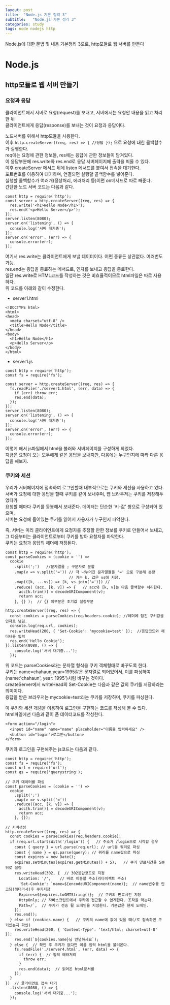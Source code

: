 ```yaml
---
layout: post
title:  "Node.js 기본 정리 3"
subtitle:   "Node.js 기본 정리 3"
categories: study
tags: node nodejs http
---
```


Node.js에 대한 문법 및 내용 기본정리 3으로, http모듈로 웹 서버를 만든다

# Node.js

## http모듈로 웹 서버 만들기

### 요청과 응답

클라이언트에서 서버로 요청(request)를 보내고, 서버에서는 요청안 내용을 읽고 처리한 뒤  
클라이언트에게 응답(response)를 보내는 것이 요청과 응답이다.  

노드서버를 위해서 http모듈을 사용한다.  
이후 `http.createServer((req, res) => { //응답 });` 으로 요청에 대한 콜백함수가 실행한다.  
req에는 요청에 관한 정보들, res에는 응답에 관한 정보들이 담겨있다.  
이 응답부분에 res.write와 res.end로 응답 서버페이지에 출력을 띄울 수 있다.  
이후 createServer 메서드 뒤에 listen 메서드를 붙여서 접속을 대기한다.  
포트번호를 이용하여 대기하며, 연결되면 실행할 콜백함수를 넣어준다.  
실행할 콜백함수가 여러개(정상처리, 에러처리 등)이면 on메서드로 따로 빼준다.  
간단한 노드 서버 코드는 다음과 같다.  

~~~
const http = require('http');
const server = http.createServer((req, res) => {
  res.write('<h1>Hello Node</h1>');
  res.end('<p>Hello Server</p>');
});
server.listen(8080);
server.on('listening', () => {
  console.log('서버 대기중');
});
server.on('error', (err) => {
  console.error(err);
});
~~~

여기서 res.write는 클라이언트에게 보낼 데이터이다. 어떤 종류든 상관없다. 여러번도 가능.  
res.end는 응답을 종료하는 메서드로, 인자를 보내고 응답을 종료한다.  
일단 res.write로 HTML코드를 작성하는 것은 비효율적이므로 html파일은 따로 사용하자.  
위 코드를 아래와 같이 수정한다.  

* server1.html   

~~~
<!DOCTYPE html>
<html>
<head>
  <meta charset="utf-8" />
  <title>Hello Node</title>
</head>
<body>
  <h1>Hello Node</h1>
  <p>Hello Server</p>
</body>
</html>
~~~

* server1.js  

~~~
const http = require('http');
const fs = require('fs');

const server = http.createServer((req, res) => {
  fs.readFile('./server1.html', (err, data) => {
    if (err) throw err;
    res.end(data);
  });
});
server.listen(8080);
server.on('listening', () => {
  console.log('서버 대기중');
});
server.on('error', (err) => {
  console.error(err);
});
~~~

이렇게 해서 js파일에서 html을 불러와 서버페이지를 구성하게 되었다.  
지금은 요청이 오는 모두에게 같은 응답을 보내지만, 다음에는 누구인지에 따라 다른 응답을 해보자.  

### 쿠키와 세션

우리가 서버페이지에 접속하여 로그인할때 내부적으로는 쿠키와 세션을 사용하고 있다.  
서버가 요청에 대한 응답을 할때 쿠키를 같이 보내주며, 웹 브라우저는 쿠키를 저장해두었다가  
요청할 때마다 쿠키를 동봉해서 보내준다. 데이터는 단순한 '키-값' 쌍으로 구성되어 있으며,  
서버는 요청에 들어있는 쿠키를 읽어서 사용자가 누구인지 파악한다.  

즉, 서버는 미리 클라이언트에게 요청자를 추정할 만한 정보를 쿠키로 만들어서 보내고,  
그 다음부터는 클라이언트로부터 쿠키를 받아 요청자를 파악한다.  
쿠키는 요청과 응답의 헤더에 저장된다.  

~~~
const http = require('http');
const parseCookies = (cookie = '') =>
  cookie
    .split(';')   //문자열을 ; 구분자로 분할
    .map(v => v.split('=')) // 각 나누어진 문자열들을 '=' 으로 구분해 분할
                            // 키는 k, 값은 vs에 저장. 
    .map(([k, ...vs]) => [k, vs.join('=')]) //
    .reduce( (acc, [k, v]) => {   // acc와 [k, v]는 다음 콜백함수 처리한다.
      acc[k.trim()] = decodeURIComponent(v);
      return acc;
    }, {} );  // {} 이부분은 초기값 설정부분
    
http.createServer((req, res) => {
  const cookies = parseCookies(req.headers.cookie); //헤더에 담긴 쿠키값을 인자로 넘김.
  console.log(req.url, cookies);
  res.writeHead(200, { 'Set-Cookie': 'mycookie=test' });  //응답코드와 헤더내용 입력
  res.end('Hello Cookie');
}).listen(8080, () => {
    console.log('서버 대기중...');
  });
~~~

위 코드는 parseCookies라는 문자열 형식을 쿠키 객체형태로 바꾸도록 한다.  
쿠키는 name=chahaun;year=1995같은 문자열로 되어있어서, 이를 파싱하여  
{name:'chahaun', year:'1995'}처럼 바꾸는 것이다.  
createServer에서 writeHead의 Set-Cookie는 다음과 같은 값의 쿠키를 저장하라는 의미이다.  
응답을 받은 브라우저는 mycookie=test라는 쿠키를 저장하며, 쿠키를 파싱한다.  

이 쿠키와 세션 개념을 이용하여 로그인을 구현하는 코드를 작성해 볼 수 있다.  
html파일에선 다음과 같이 폼 데이터코드를 작성한다.

~~~
<form action="/login">
  <input id="name" name="name" placeholder="이름을 입력하세요" />
  <button id="login">로그인</button>
</form>
~~~

쿠키와 로그인을 구현해주는 js코드는 다음과 같다.  

~~~
const http = require('http');
const fs = require('fs');
const url = require('url');
const qs = require('querystring');

// 쿠키 데이터를 파싱
const parseCookies = (cookie = '') =>
  cookie
    .split(';')
    .map(v => v.split('='))
    .reduce((acc, [k, v]) => {
      acc[k.trim()] = decodeURIComponent(v);
      return acc;
    }, {});

// 서버생성
http.createServer((req, res) => {
  const cookies = parseCookies(req.headers.cookie);
  if (req.url.startsWith('/login')) {   // 주소가 /login으로 시작할 경우
    const { query } = url.parse(req.url); // url을 쿼리로 파싱
    const { name } = qs.parse(query); // 쿼리를 name값으로 파싱
    const expires = new Date();
    expires.setMinutes(expires.getMinutes() + 5);   // 쿠키 만료시간을 5분뒤로 설정
    res.writeHead(302, {  // 302응답코드로 지정
      Location: '/',    // 바로 이동할 주소(리다이렉트 주소)
      'Set-Cookie': `name=${encodeURIComponent(name)};  // name변수를 인코딩(헤더라서)후 쿠키저장
      Expires=${expires.toGMTString()};  // 쿠키의 만료시간 지정
      HttpOnly; // 자바스크립트에서 쿠키에 접근할 수 없게한다. 조작을 막는다.
      Path=/`,  // 쿠키가 전송 될 도메인을 지정한다. 기본값은 현재 도메인.
    });
    res.end();
  } else if (cookies.name) {   // 쿠키의 name에 값이 있을 때(/로 접속하면 쿠키있는지 확인)
    res.writeHead(200, { 'Content-Type': 'text/html; charset=utf-8' });
    res.end(`${cookies.name}님 안녕하세요`);
  } else {  // 확인 후 쿠키가 없다면 이름 입력 html을 불러온다.
    fs.readFile('./server4.html', (err, data) => {
      if (err) {  // 입력 에러처리
        throw err;
      }
      res.end(data);  // 읽어온 html문서를 
    });
  }
})  // 클라이언트 접속 대기
  .listen(8080, () => {
    console.log('서버 대기중...');
  });
~~~

